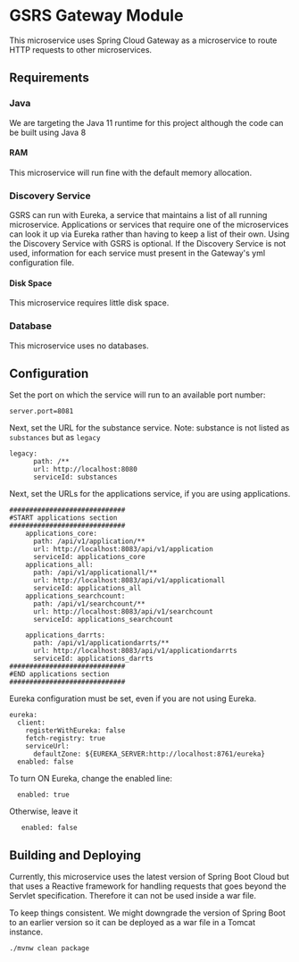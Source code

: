 # GSRS Gateway Module

This microservice uses Spring Cloud Gateway as a microservice to
route HTTP requests to other microservices.


## Requirements
### Java 
We are targeting the Java 11 runtime for this project although the code can be built using Java 8

#### RAM
This microservice will run fine with the default memory allocation.

### Discovery Service
GSRS can run with Eureka, a service that maintains a list of all running microservice.  Applications 
or services that require one of the microservices can look it up via Eureka rather than having to
keep a list of their own. 
Using the Discovery Service with GSRS is optional.  If the Discovery Service is not used, information 
for each service must present in the Gateway's yml configuration file.

#### Disk Space
This microservice requires little disk space.

### Database
This microservice uses no databases.

## Configuration
Set the port on which the service will run to an available port number:
```
server.port=8081
```

Next, set the URL for the substance service. Note: substance is not listed as `substances` but as `legacy`
```
legacy:
      path: /**
      url: http://localhost:8080
      serviceId: substances
```
Next, set the URLs for the applications service, if you are using applications.  
```
#############################
#START applications section
#############################
    applications_core:
      path: /api/v1/application/**
      url: http://localhost:8083/api/v1/application
      serviceId: applications_core
    applications_all:
      path: /api/v1/applicationall/**
      url: http://localhost:8083/api/v1/applicationall
      serviceId: applications_all
    applications_searchcount:
      path: /api/v1/searchcount/**
      url: http://localhost:8083/api/v1/searchcount
      serviceId: applications_searchcount

    applications_darrts:
      path: /api/v1/applicationdarrts/**
      url: http://localhost:8083/api/v1/applicationdarrts
      serviceId: applications_darrts
#############################
#END applications section
#############################
```


Eureka configuration must be set, even if you are not using Eureka.  
```
eureka:
  client:
    registerWithEureka: false
    fetch-registry: true
    serviceUrl:
      defaultZone: ${EUREKA_SERVER:http://localhost:8761/eureka}
  enabled: false
```

To turn ON Eureka, change the enabled line:
```
  enabled: true
```
Otherwise, leave it
```
   enabled: false
```

## Building and Deploying
Currently, this microservice uses the latest version of Spring Boot Cloud
but that uses a Reactive framework for handling requests that goes beyond
the Servlet specification.  Therefore it can not be used inside a war file.

To keep things consistent. We might downgrade the version of Spring Boot to an earlier version so it can be deployed as a war file
in a Tomcat instance.
```
./mvnw clean package
```

